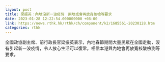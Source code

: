 ```yaml
---
layout: post
title: 梁振英︰內地沒新一波疫情　兩地或會再放寬核檢等要求
date: 2023-01-28 12:22:54.000000000 +08:00
link: https://news.rthk.hk/rthk/ch/component/k2/1685561-20230128.htm
categories: rthk
---
```


全國政協副主席、前行政長官梁振英表示，內地春節期間大量民眾在全國走動，沒有引起新一波疫情，令人放心生活可以復常，相信本港與內地會再放寬核酸檢測等要求。
